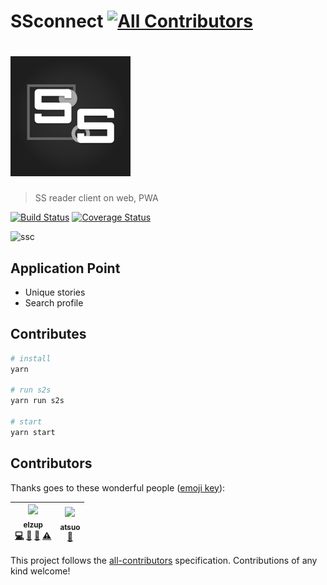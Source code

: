 SSconnect
[![All Contributors](https://img.shields.io/badge/all_contributors-2-orange.svg?style=flat-square)](#contributors)
===

# [![SSConnect](public/launcher-icon-4x.png)](https://ssconnect.github.io/ssconnect/)
> SS reader client on web, PWA

[![Build Status](https://travis-ci.org/SSconnect/ssconnect.svg?branch=master)](https://travis-ci.org/SSconnect/ssconnect) [![Coverage Status](https://coveralls.io/repos/github/SSconnect/ssconnect/badge.svg?branch=master)](https://coveralls.io/github/SSconnect/ssconnect?branch=master)




![ssc](https://user-images.githubusercontent.com/2284908/32294116-994d65f0-bf88-11e7-88d2-e355672f0fe1.gif)


## Application Point
* Unique stories
* Search profile


## Contributes

```sh
# install
yarn

# run s2s
yarn run s2s

# start
yarn start
```

## Contributors

Thanks goes to these wonderful people ([emoji key](https://github.com/kentcdodds/all-contributors#emoji-key)):

<!-- ALL-CONTRIBUTORS-LIST:START - Do not remove or modify this section -->
| [<img src="https://avatars3.githubusercontent.com/u/2284908?v=4" width="100px;"/><br /><sub>elzup</sub>](https://elzup.com)<br />[💻](https://github.com/SSconnect/ssconnect/commits?author=elzup "Code") [🎨](#design-elzup "Design") [🤔](#ideas-elzup "Ideas, Planning, & Feedback") [⚠️](https://github.com/SSconnect/ssconnect/commits?author=elzup "Tests") | [<img src="https://avatars0.githubusercontent.com/u/22675420?v=4" width="100px;"/><br /><sub>atsuo</sub>](https://github.com/atsuo1203)<br />[🤔](#ideas-atsuo1203 "Ideas, Planning, & Feedback") |
| :---: | :---: |
<!-- ALL-CONTRIBUTORS-LIST:END -->

This project follows the [all-contributors](https://github.com/kentcdodds/all-contributors) specification. Contributions of any kind welcome!